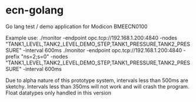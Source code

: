 # ecn-golang
Go lang test / demo application for Modicon BMEECN0100

Example use:
./monitor -endpoint opc.tcp://192.168.1.200:4840 -nodes "TANK1_LEVEL,TANK2_LEVEL,DEMO_STEP,TANK1_PRESSURE,TANK2_PRESSURE" -interval 600ms
./monitor -endpoint opc.tcp://192.168.1.200:4840 -prefix "ns=2;s=0" -nodes "TANK1_LEVEL,TANK2_LEVEL,DEMO_STEP,TANK1_PRESSURE,TANK2_PRESSURE" -interval 600ms

Due to alpha nature of this prototype system, intervals less than 500ms are sketchy. Intervals less than 350ms will not work and will crash the program.
Float datatypes only handled in this version
